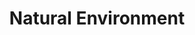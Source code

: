 ---
title: Natural Environment
permalink: /data/natural-environment/
layout: dch/search
class: datakit

sprint-name: 'Natural Environment'

lead:
 - Datasets on plastic pollution in oceans, agricultural decision making, transportation emissions, and recycling.
---